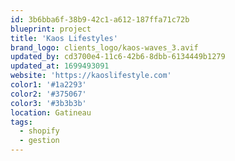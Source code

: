 ```yaml
---
id: 3b6bba6f-38b9-42c1-a612-187ffa71c72b
blueprint: project
title: 'Kaos Lifestyles'
brand_logo: clients_logo/kaos-waves_3.avif
updated_by: cd3700e4-11c6-42b6-8dbb-6134449b1279
updated_at: 1699493091
website: 'https://kaoslifestyle.com'
color1: '#1a2293'
color2: '#375067'
color3: '#3b3b3b'
location: Gatineau
tags:
  - shopify
  - gestion
---
```

